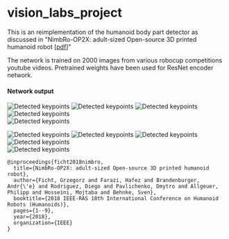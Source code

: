 # vision_labs_project
This is an reimplementation of the humanoid body part detector as discussed in "NimbRo-OP2X: adult-sized Open-source 3D printed humanoid robot [[pdf](https://www.ais.uni-bonn.de/papers/Humanoids_2018_Ficht_NimbRo-OP2X.pdf)]"

The network is trained on 2000 images from various robocup competitions youtube videos. Pretrained weights have been used for ResNet encoder network. 

#### Network output
![Detected keypoints](https://github.com/swaroop1904/vision_labs_project/blob/master/images/visualization_1.png "actual image") ![Detected keypoints](https://github.com/swaroop1904/vision_labs_project/blob/master/images/visualization_1_1.png "head")  ![Detected keypoints](https://github.com/swaroop1904/vision_labs_project/blob/master/images/visualization_1_2.png "foot")  ![Detected keypoints](https://github.com/swaroop1904/vision_labs_project/blob/master/images/visualization_1_3.png "hand")  
![Detected keypoints](https://github.com/swaroop1904/vision_labs_project/blob/master/images/visualization_1_4.png "trunk") 

![Detected keypoints](https://github.com/swaroop1904/vision_labs_project/blob/master/images/visualization_4.png "actual image") ![Detected keypoints](https://github.com/swaroop1904/vision_labs_project/blob/master/images/visualization_4_1.png "head")  ![Detected keypoints](https://github.com/swaroop1904/vision_labs_project/blob/master/images/visualization_4_2.png "foot")  ![Detected keypoints](https://github.com/swaroop1904/vision_labs_project/blob/master/images/visualization_4_3.png "hand")  
![Detected keypoints](https://github.com/swaroop1904/vision_labs_project/blob/master/images/visualization_4_4.png "trunk") 


```
@inproceedings{ficht2018nimbro,
  title={NimbRo-OP2X: adult-sized Open-source 3D printed humanoid robot},
  author={Ficht, Grzegorz and Farazi, Hafez and Brandenburger, Andr{\'e} and Rodriguez, Diego and Pavlichenko, Dmytro and Allgeuer, Philipp and Hosseini, Mojtaba and Behnke, Sven},
  booktitle={2018 IEEE-RAS 18th International Conference on Humanoid Robots (Humanoids)},
  pages={1--9},
  year={2018},
  organization={IEEE}
}

```

